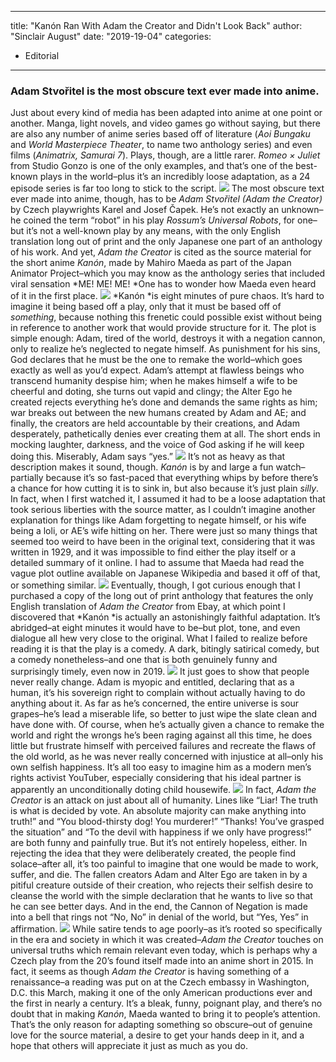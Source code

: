 
---
title: "Kanón Ran With Adam the Creator and Didn't Look Back"
author: "Sinclair August"
date: "2019-19-04"
categories:
- Editorial
---

### **Adam Stvořitel is the most obscure text ever made into anime.**

Just about every kind of media has been adapted into anime at one point or another. Manga, light novels, and video games go without saying, but there are also any number of anime series based off of literature (*Aoi Bungaku* and *World Masterpiece Theater*, to name two anthology series) and even films (*Animatrix, Samurai 7*). Plays, though, are a little rarer. *Romeo × Juliet* from Studio Gonzo is one of the only examples, and that’s one of the best-known plays in the world&#8211;plus it’s an incredibly loose adaptation, as a 24 episode series is far too long to stick to the script. 
![](https://lh6.googleusercontent.com/QbVdj9QoWfNeS3OUSuf4-BX-Gw4XvMG18niwduL3qOhC1B8te4u_O6l37ukfdyKjAPXQgDbSF4cA6IpUDx5lY9l4czgKjJ2-Vnf1REUEyfzZFZpMSzvIFX34poocnLXwzzfkcz4)
The most obscure text ever made into anime, though, has to be *Adam Stvořitel (Adam the Creator)* by Czech playwrights Karel and Josef Čapek. He’s not exactly an unknown&#8211;he coined the term “robot” in his play *Rossum’s Universal Robots*, for one&#8211;but it’s not a well-known play by any means, with the only English translation long out of print and the only Japanese one part of an anthology of his work. And yet, *Adam the Creator* is cited as the source material for the short anime *Kanón*, made by Mahiro Maeda as part of the Japan Animator Project&#8211;which you may know as the anthology series that included viral sensation *ME! ME! ME! *One has to wonder how Maeda even heard of it in the first place.
![](https://lh3.googleusercontent.com/lm7fuES_kvBOojB2IaQLO9qOKykuKANRMHkjxOgGn7LEIySzaoBlbgpBJR4mK1skrfxOuaq4ayn9yy0v8FIknR-rZX0gEZNlva7XVQ7S-rbFyiM8d_4AeViVBXiZ5fYj47kq9dw)
*Kanón *is eight minutes of pure chaos. It’s hard to imagine it being based off a play, only that it must be based off of *something*, because nothing this frenetic could possible exist without being in reference to another work that would provide structure for it. The plot is simple enough: Adam, tired of the world, destroys it with a negation cannon, only to realize he’s neglected to negate himself. As punishment for his sins, God declares that he must be the one to remake the world&#8211;which goes exactly as well as you’d expect. Adam’s attempt at flawless beings who transcend humanity despise him; when he makes himself a wife to be cheerful and doting, she turns out vapid and clingy; the Alter Ego he created rejects everything he’s done and demands the same rights as him; war breaks out between the new humans created by Adam and AE; and finally, the creators are held accountable by their creations, and Adam desperately, pathetically denies ever creating them at all. The short ends in mocking laughter, darkness, and the voice of God asking if he will keep doing this. Miserably, Adam says “yes.”
![](https://lh6.googleusercontent.com/4wZNF0gNYkw4D5W-n0GZWlLuDGrSmAsDZ24hGvViuSIxHhtJnKXcTGsnMXsi3oPPI0c0SbaPb38laWSii8509fLoS5cM4ydlKWHkKrVEGVfQWoUuxya6VCdGmbISvTgzig9aReU)
It’s not as heavy as that description makes it sound, though. *Kanón* is by and large a fun watch&#8211;partially because it’s so fast-paced that everything whips by before there’s a chance for how cutting it is to sink in, but also because it’s just plain *silly*. In fact, when I first watched it, I assumed it had to be a loose adaptation that took serious liberties with the source matter, as I couldn’t imagine another explanation for things like Adam forgetting to negate himself, or his wife being a loli, or AE’s wife hitting on her. There were just so many things that seemed too weird to have been in the original text, considering that it was written in 1929, and it was impossible to find either the play itself or a detailed summary of it online. I had to assume that Maeda had read the vague plot outline available on Japanese Wikipedia and based it off of that, or something similar.
![](https://lh5.googleusercontent.com/26HzOVLuYzrpJd7rmrzoo0x9uOnblDPmQVwlFM76XDq-0qgwjUAjcAO7d2aS9YQnydkKGEFTauEfgxAB_ToWdbn8jIeNLIsH2IqLZgPWeGo1zKPr4r3Me-pW04IyIQj0E_ZcLe4)
Eventually, though, I got curious enough that I purchased a copy of the long out of print anthology that features the only English translation of *Adam the Creator* from Ebay, at which point I discovered that *Kanón *is actually an astonishingly faithful adaptation. It’s abridged&#8211;at eight minutes it would have to be&#8211;but plot, tone, and even dialogue all hew very close to the original. What I failed to realize before reading it is that the play is a comedy. A dark, bitingly satirical comedy, but a comedy nonetheless&#8211;and one that is both genuinely funny and surprisingly timely, even now in 2019.
![](https://lh5.googleusercontent.com/hFrsVGmpXQZ-MG1GjO9cvuQX6ZG4m6ASRTpc2KXAm3draNh3VO-YJ7MlWVvndA8eTdaWwF3_XFcxp18nCEVPCPc1PmKCk6_MhPSXCxSAM1fVjJ5YCFv96o2mI3ruyd1ibB-W-cI)
It just goes to show that people never really change. Adam is myopic and entitled, declaring that as a human, it’s his sovereign right to complain without actually having to do anything about it. As far as he’s concerned, the entire universe is sour grapes&#8211;he’s lead a miserable life, so better to just wipe the slate clean and have done with. Of course, when he’s actually given a chance to remake the world and right the wrongs he’s been raging against all this time, he does little but frustrate himself with perceived failures and recreate the flaws of the old world, as he was never really concerned with injustice at all&#8211;only his own selfish happiness. It’s all too easy to imagine him as a modern men’s rights activist YouTuber, especially considering that his ideal partner is apparently an unconditionally doting child housewife. 
![](https://lh3.googleusercontent.com/C_UttDZMDQUYDYeKVWNnwQ9HVlA3WeZF2XeXuwjB5aHKNHEni5bep1788sZNpAhXaLlb1zxYCvOGAgFUIbk4USPWpcY2UVPZXe6rMdgSW73MsBr_jvN1UXm3WvkLsf8BoexwNEs)
In fact, *Adam the Creator* is an attack on just about all of humanity. Lines like “Liar! The truth is what is decided by vote. An absolute majority can make anything into truth!” and “You blood-thirsty dog! You murderer!” “Thanks! You’ve grasped the situation” and “To the devil with happiness if we only have progress!” are both funny and painfully true. But it’s not entirely hopeless, either. In rejecting the idea that they were deliberately created, the people find solace&#8211;after all, it’s too painful to imagine that one would be made to work, suffer, and die. The fallen creators Adam and Alter Ego are taken in by a pitiful creature outside of their creation, who rejects their selfish desire to cleanse the world with the simple declaration that he wants to live so that he can see better days. And in the end, the Cannon of Negation is made into a bell that rings not “No, No” in denial of the world, but “Yes, Yes” in affirmation. 
![](https://lh6.googleusercontent.com/3gEjkrdYi70ERDG8b_L9Bf6U5oWmVbs5hQCzNu4DGKHQJ9VpqSCW3BH6mrWWy7qMF3vZ9uSnS0reRsLaIuQMxNz_lZH5EU4hgaPUXKnti8l0aOpfFNFkoU1_IavAj3ulZRy9Zqg)
While satire tends to age poorly&#8211;as it’s rooted so specifically in the era and society in which it was created&#8211;*Adam the Creator* touches on universal truths which remain relevant even today, which is perhaps why a Czech play from the 20’s found itself made into an anime short in 2015. In fact, it seems as though *Adam the Creator* is having something of a renaissance&#8211;a reading was put on at the Czech embassy in Washington, D.C. this March, making it one of the only American productions ever and the first in nearly a century. It’s a bleak, funny, poignant play, and there’s no doubt that in making *Kanón*, Maeda wanted to bring it to people’s attention. That’s the only reason for adapting something so obscure&#8211;out of genuine love for the source material, a desire to get your hands deep in it, and a hope that others will appreciate it just as much as you do. 
